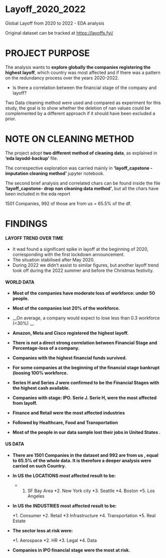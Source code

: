 # Layoff_2020_2022
Global Layoff from 2020 to 2022 -  EDA analysis

Original dataset can be tracked at https://layoffs.fyi/

# PROJECT PURPOSE

The analysis wants to __explore globally the companies registering the highest layoff__, which country was most affected and if there was a pattern on the redundancy process over the years 2020-2022.

* Is there a correlation between the financial stage of the company and layoff?

Two Data cleaning method were used and compared as experiment for this study, the goal is to show whether the deletion of nan values could be complemented by a different approach if it should have been excluded a prior.


# NOTE ON CLEANING METHOD 

The project adopt __two different method of cleaning data__, as explained in __‘eda layodd-backup’__ file.

The correspective exploration was carried mainly in __‘layoff_capstone - imputation cleaning method’__ jupyter notebook.

The second brief analysis and correlated chars can be found inside the file __‘layoff_capstone- drop nan cleaning  data method’__, but all the chars have been included in the eda report

1501  Companies,  992 of those are  from us = 65.5% of the df.

# FINDINGS

#### LAYOFF TREND OVER TIME

* It wad found a significant spike in layoff at the beginning of 2020, corresponding with the first lockdown announcement. 
* The situation stabilised after May 2020. 
* During 2022 we didn’t assist to similar figures, but another layoff trend took off during the 2022 summer and before the Christmas festivity.


#### WORLD DATA

* __Most of the companies have moderate loss of workforce: under 50 people.__
* __Most of the companies lost 20% of the workforce.__
* __On average, a company would expect to lose less than 0.3 workforce (<30%)  __

* __Amazon, Meta and Cisco registered the highest layoff.__

* __There is not a direct strong correlation between Financial Stage and Percentage-loss of a company.__

* __Companies with the highest financial funds survived.__

* __For some companies at the beginning of the financial stage bankrupt (loosing 100% workforce.__

* __Series H and Series J were confirmed to be the Financial Stages with the highest cash available.__
* __Companies with stage:   IPO.      Serie J.     Serie H,  were the most affected from layoff.__


* __Finance and Retail were  the most affected industries__
* __Followed by Healthcare, Food and Transportation__

* __Most of the people in our data sample lost their jobs in United States .__


#### US DATA 

* __There are  1501 Companies in the dataset and 992 are from us , equal to 65.5% of the whole data. It is therefore a deeper analysis were carried on such Country.__


* __In US the LOCATIONS most affected result to be:__

  * 1. SF Bay Area
  *2. New York city
  *3.  Seattle
  *4. Boston
  *5. Los Angeles

* __In US  the INDUSTRIES most affected result to be:__

  *1. Consumer
  *2. Retail
  *3 Infrastructure
  *4. Transportation
  *5. Real Estate
    
* __The sector less at risk were:__

  *1. Aerospace
  *2. HR
  *3. Legal
  *4. Data

* __Companies in IPO financial stage were the most at risk.__

